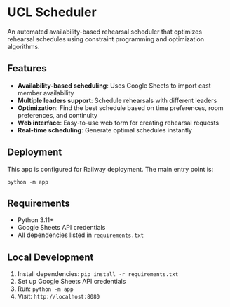 # UCL Scheduler

An automated availability-based rehearsal scheduler that optimizes rehearsal schedules using constraint programming and optimization algorithms.

## Features

- **Availability-based scheduling**: Uses Google Sheets to import cast member availability
- **Multiple leaders support**: Schedule rehearsals with different leaders
- **Optimization**: Find the best schedule based on time preferences, room preferences, and continuity
- **Web interface**: Easy-to-use web form for creating rehearsal requests
- **Real-time scheduling**: Generate optimal schedules instantly

## Deployment

This app is configured for Railway deployment. The main entry point is:

```
python -m app
```

## Requirements

- Python 3.11+
- Google Sheets API credentials
- All dependencies listed in `requirements.txt`

## Local Development

1. Install dependencies: `pip install -r requirements.txt`
2. Set up Google Sheets API credentials
3. Run: `python -m app`
4. Visit: `http://localhost:8080`